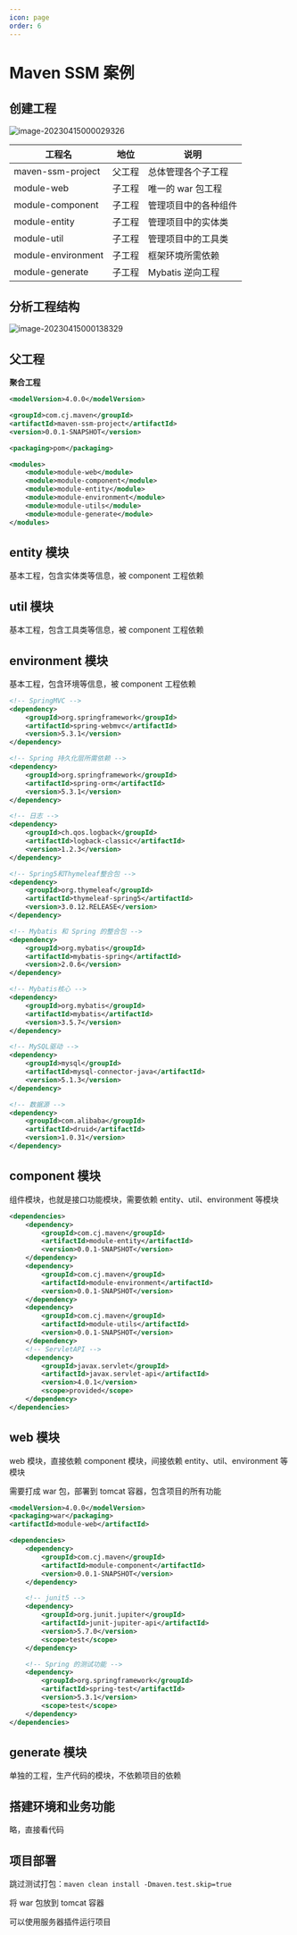 ```yaml
---
icon: page
order: 6
---
```

# Maven SSM 案例

## 创建工程

![image-20230415000029326](./assets/image-20230415000029326.png)

| 工程名             | 地位   | 说明                 |
| ------------------ | ------ | -------------------- |
| maven-ssm-project  | 父工程 | 总体管理各个子工程   |
| module-web         | 子工程 | 唯一的 war 包工程    |
| module-component   | 子工程 | 管理项目中的各种组件 |
| module-entity      | 子工程 | 管理项目中的实体类   |
| module-util        | 子工程 | 管理项目中的工具类   |
| module-environment | 子工程 | 框架环境所需依赖     |
| module-generate    | 子工程 | Mybatis 逆向工程     |

## 分析工程结构

![image-20230415000138329](./assets/image-20230415000138329.png)

## 父工程

**聚合工程**

```xml
<modelVersion>4.0.0</modelVersion>

<groupId>com.cj.maven</groupId>
<artifactId>maven-ssm-project</artifactId>
<version>0.0.1-SNAPSHOT</version>

<packaging>pom</packaging>

<modules>
    <module>module-web</module>
    <module>module-component</module>
    <module>module-entity</module>
    <module>module-environment</module>
    <module>module-utils</module>
    <module>module-generate</module>
</modules>
```

## entity 模块

基本工程，包含实体类等信息，被 component 工程依赖

## util 模块

基本工程，包含工具类等信息，被 component 工程依赖

## environment 模块

基本工程，包含环境等信息，被 component 工程依赖

```xml
<!-- SpringMVC -->
<dependency>
    <groupId>org.springframework</groupId>
    <artifactId>spring-webmvc</artifactId>
    <version>5.3.1</version>
</dependency>

<!-- Spring 持久化层所需依赖 -->
<dependency>
    <groupId>org.springframework</groupId>
    <artifactId>spring-orm</artifactId>
    <version>5.3.1</version>
</dependency>

<!-- 日志 -->
<dependency>
    <groupId>ch.qos.logback</groupId>
    <artifactId>logback-classic</artifactId>
    <version>1.2.3</version>
</dependency>

<!-- Spring5和Thymeleaf整合包 -->
<dependency>
    <groupId>org.thymeleaf</groupId>
    <artifactId>thymeleaf-spring5</artifactId>
    <version>3.0.12.RELEASE</version>
</dependency>

<!-- Mybatis 和 Spring 的整合包 -->
<dependency>
    <groupId>org.mybatis</groupId>
    <artifactId>mybatis-spring</artifactId>
    <version>2.0.6</version>
</dependency>

<!-- Mybatis核心 -->
<dependency>
    <groupId>org.mybatis</groupId>
    <artifactId>mybatis</artifactId>
    <version>3.5.7</version>
</dependency>

<!-- MySQL驱动 -->
<dependency>
    <groupId>mysql</groupId>
    <artifactId>mysql-connector-java</artifactId>
    <version>5.1.3</version>
</dependency>

<!-- 数据源 -->
<dependency>
    <groupId>com.alibaba</groupId>
    <artifactId>druid</artifactId>
    <version>1.0.31</version>
</dependency>
```

## component 模块

组件模块，也就是接口功能模块，需要依赖 entity、util、environment 等模块

```xml
<dependencies>
    <dependency>
        <groupId>com.cj.maven</groupId>
        <artifactId>module-entity</artifactId>
        <version>0.0.1-SNAPSHOT</version>
    </dependency>
    <dependency>
        <groupId>com.cj.maven</groupId>
        <artifactId>module-environment</artifactId>
        <version>0.0.1-SNAPSHOT</version>
    </dependency>
    <dependency>
        <groupId>com.cj.maven</groupId>
        <artifactId>module-utils</artifactId>
        <version>0.0.1-SNAPSHOT</version>
    </dependency>
    <!-- ServletAPI -->
    <dependency>
        <groupId>javax.servlet</groupId>
        <artifactId>javax.servlet-api</artifactId>
        <version>4.0.1</version>
        <scope>provided</scope>
    </dependency>
</dependencies>
```

## web 模块

web 模块，直接依赖 component 模块，间接依赖 entity、util、environment 等模块

需要打成 war 包，部署到 tomcat 容器，包含项目的所有功能

```xml
<modelVersion>4.0.0</modelVersion>
<packaging>war</packaging>
<artifactId>module-web</artifactId>

<dependencies>
    <dependency>
        <groupId>com.cj.maven</groupId>
        <artifactId>module-component</artifactId>
        <version>0.0.1-SNAPSHOT</version>
    </dependency>

    <!-- junit5 -->
    <dependency>
        <groupId>org.junit.jupiter</groupId>
        <artifactId>junit-jupiter-api</artifactId>
        <version>5.7.0</version>
        <scope>test</scope>
    </dependency>

    <!-- Spring 的测试功能 -->
    <dependency>
        <groupId>org.springframework</groupId>
        <artifactId>spring-test</artifactId>
        <version>5.3.1</version>
        <scope>test</scope>
    </dependency>
</dependencies>
```

## generate 模块

单独的工程，生产代码的模块，不依赖项目的依赖

## 搭建环境和业务功能

略，直接看代码

## 项目部署

跳过测试打包：`maven clean install -Dmaven.test.skip=true`

将 war 包放到 tomcat 容器

可以使用服务器插件运行项目
